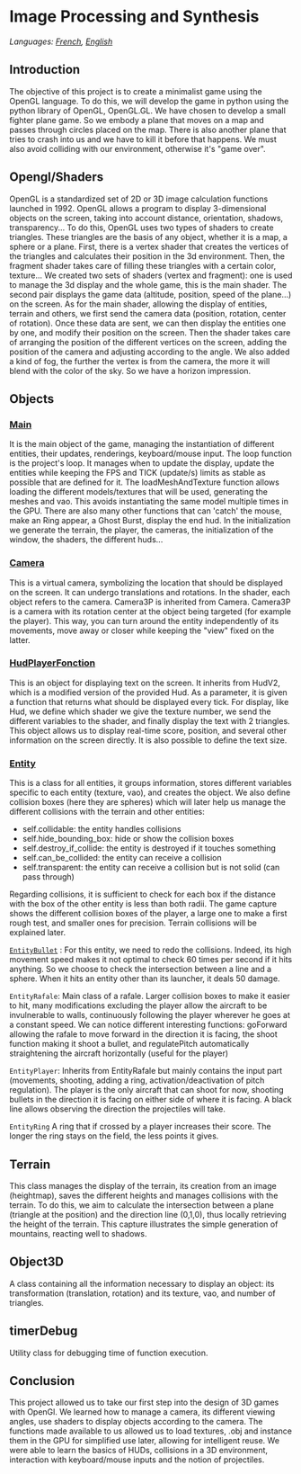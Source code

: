 # Image Processing and Synthesis
_Languages: [French](README.md), [English](README.en.md)_

## Introduction
The objective of this project is to create a minimalist game using the OpenGL language. To do this, we will develop the game in python using the python library of OpenGL, OpenGL.GL. We have chosen to develop a small fighter plane game. So we embody a plane that moves on a map and passes through circles placed on the map. There is also another plane that tries to crash into us and we have to kill it before that happens. We must also avoid colliding with our environment, otherwise it's "game over".

## Opengl/Shaders
OpenGL is a standardized set of 2D or 3D image calculation functions launched in 1992. OpenGL allows a program to display 3-dimensional objects on the screen, taking into account distance, orientation, shadows, transparency...
To do this, OpenGL uses two types of shaders to create triangles. These triangles are the basis of any object, whether it is a map, a sphere or a plane. First, there is a vertex shader that creates the vertices of the triangles and calculates their position in the 3d environment. Then, the fragment shader takes care of filling these triangles with a certain color, texture...
We created two sets of shaders (vertex and fragment): one is used to manage the 3d display and the whole game, this is the main shader. The second pair displays the game data (altitude, position, speed of the plane...) on the screen.
As for the main shader, allowing the display of entities, terrain and others, we first send the camera data (position, rotation, center of rotation). Once these data are sent, we can then display the entities one by one, and modify their position on the screen. Then the shader takes care of arranging the position of the different vertices on the screen, adding the position of the camera and adjusting according to the angle.
We also added a kind of fog, the further the vertex is from the camera, the more it will blend with the color of the sky. So we have a horizon impression.

## Objects
### [Main](main.py)
It is the main object of the game, managing the instantiation of different entities, their updates, renderings, keyboard/mouse input.
The loop function is the project's loop. It manages when to update the display, update the entities while keeping the FPS and TICK (update/s) limits as stable as possible that are defined for it.
The loadMeshAndTexture function allows loading the different models/textures that will be used, generating the meshes and vao. This avoids instantiating the same model multiple times in the GPU.
There are also many other functions that can 'catch' the mouse, make an Ring appear, a Ghost Burst, display the end hud.
In the initialization we generate the terrain, the player, the cameras, the initialization of the window, the shaders, the different huds...

### [Camera](cpe3d.py#72)

This is a virtual camera, symbolizing the location that should be displayed on the screen. It can undergo translations and rotations. In the shader, each object refers to the camera. Camera3P is inherited from Camera. Camera3P is a camera with its rotation center at the object being targeted (for example the player). This way, you can turn around the entity independently of its movements, move away or closer while keeping the "view" fixed on the latter.

### [HudPlayerFonction](hud.py#162)

This is an object for displaying text on the screen. It inherits from HudV2, which is a modified version of the provided Hud. As a parameter, it is given a function that returns what should be displayed every tick. For display, like Hud, we define which shader we give the texture number, we send the different variables to the shader, and finally display the text with 2 triangles.
This object allows us to display real-time score, position, and several other information on the screen directly. It is also possible to define the text size.

### [Entity](rafale.py)

This is a class for all entities, it groups information, stores different variables specific to each entity (texture, vao), and creates the object.
We also define collision boxes (here they are spheres) which will later help us manage the different collisions with the terrain and other entities:

* self.collidable: the entity handles collisions
* self.hide_bounding_box: hide or show the collision boxes
* self.destroy_if_collide: the entity is destroyed if it touches something
* self.can_be_collided: the entity can receive a collision
* self.transparent: the entity can receive a collision but is not solid (can pass through)

Regarding collisions, it is sufficient to check for each box if the distance with the box of the other entity is less than both radii.
The game capture shows the different collision boxes of the player, a large one to make a first rough test, and smaller ones for precision.
Terrain collisions will be explained later.

[`EntityBullet`](entity.py#497) :
For this entity, we need to redo the collisions. Indeed, its high movement speed makes it not optimal to check 60 times per second if it hits anything. So we choose to check the intersection between a line and a sphere. When it hits an entity other than its launcher, it deals 50 damage.

`EntityRafale`:
Main class of a rafale. Larger collision boxes to make it easier to hit, many modifications excluding the player allow the aircraft to be invulnerable to walls, continuously following the player wherever he goes at a constant speed. We can notice different interesting functions: goForward allowing the rafale to move forward in the direction it is facing, the shoot function making it shoot a bullet, and regulatePitch automatically straightening the aircraft horizontally (useful for the player)

`EntityPlayer`:
Inherits from EntityRafale but mainly contains the input part (movements, shooting, adding a ring, activation/deactivation of pitch regulation).
The player is the only aircraft that can shoot for now, shooting bullets in the direction it is facing on either side of where it is facing. A black line allows observing the direction the projectiles will take.

`EntityRing`
A ring that if crossed by a player increases their score. The longer the ring stays on the field, the less points it gives.

## Terrain
This class manages the display of the terrain, its creation from an image (heightmap), saves the different heights and manages collisions with the terrain. To do this, we aim to calculate the intersection between a plane (triangle at the position) and the direction line (0,1,0), thus locally retrieving the height of the terrain.
This capture illustrates the simple generation of mountains, reacting well to shadows.

## Object3D
A class containing all the information necessary to display an object: its transformation (translation, rotation) and its texture, vao, and number of triangles.

## timerDebug
Utility class for debugging time of function execution.

## Conclusion
This project allowed us to take our first step into the design of 3D games with OpenGl. We learned how to manage a camera, its different viewing angles, use shaders to display objects according to the camera. The functions made available to us allowed us to load textures, .obj and instance them in the GPU for simplified use later, allowing for intelligent reuse. We were able to learn the basics of HUDs, collisions in a 3D environment, interaction with keyboard/mouse inputs and the notion of projectiles.
